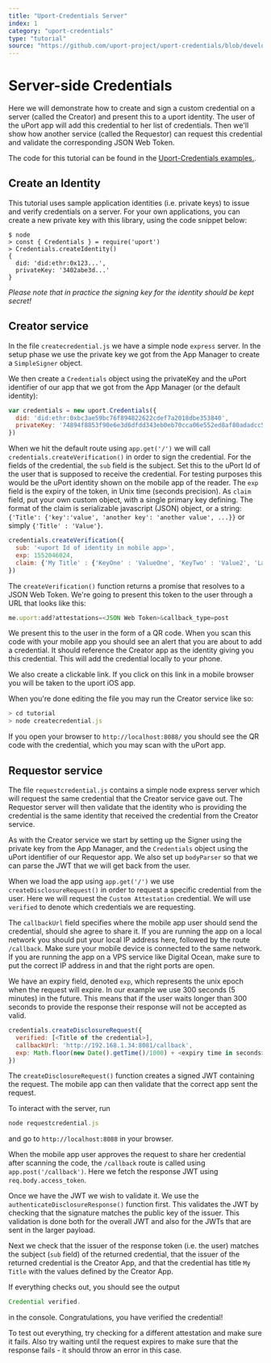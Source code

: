 ```yaml
---
title: "Uport-Credentials Server"
index: 1
category: "uport-credentials"
type: "tutorial"
source: "https://github.com/uport-project/uport-credentials/blob/develop/docs/guides/tutorial.md"
---
```


# Server-side Credentials

Here we will demonstrate how to create and sign a custom credential on a server (called the Creator) and present this to a uport identity. The user of the uPort app will add this credential to her list of credentials. Then we'll show how another service (called the Requestor) can request this credential and validate the corresponding JSON Web Token.

The code for this tutorial can be found in the [Uport-Credentials examples.](github.com/uport-project/uport-credentials/blob/develop/examples/).


## Create an Identity

This tutorial uses sample application identities (i.e. private keys) to issue and verify credentials on a server.  For your own applications, you can create a new private key with this library, using the code snippet below:
```
$ node
> const { Credentials } = require('uport')
> Credentials.createIdentity()
{
  did: 'did:ethr:0x123...',
  privateKey: '3402abe3d...'
}
```

*Please note that in practice the signing key for the identity should be kept secret!*

## Creator service

In the file `createcredential.js` we have a simple node `express` server. In the setup phase we use the private key we got from the App Manager to create a `SimpleSigner` object.

We then create a `Credentials` object using the privateKey and the uPort identifier of our app that we got from the App Manager (or the default identity):

```js
var credentials = new uport.Credentials({
  did: 'did:ethr:0xbc3ae59bc76f894822622cdef7a2018dbe353840',
  privateKey: '74894f8853f90e6e3d6dfdd343eb0eb70cca06e552ed8af80adadcc573b35da3'
})
```

When we hit the default route using `app.get('/')` we will call `credentials.createVerification()` in order to sign the credential. For the fields of the credential, the `sub` field is the subject. Set this to the uPort Id of the user that is supposed to receive the credential. For testing purposes this would be the uPort identity shown on the mobile app of the reader. The `exp` field is the expiry of the token, in Unix time (seconds precision). As `claim` field, put your own custom object, with a single primary key defining. The format of the claim is serializable javascript (JSON) object, or a string: `{'Title': {'key':'value', 'another key': 'another value', ...}}` or simply `{'Title' : 'Value'}`. 

```js
credentials.createVerification({
  sub: '<uport Id of identity in mobile app>',
  exp: 1552046024,
  claim: {'My Title' : {'KeyOne' : 'ValueOne', 'KeyTwo' : 'Value2', 'Last Key' : 'Last Value'}}
})
```

The `createVerification()` function returns a promise that resolves to a JSON Web Token. We're going to present this token to the user through a URL that looks like this:

```js
me.uport:add?attestations=<JSON Web Token>&callback_type=post
```

We present this to the user in the form of a QR code. When you scan this code with your mobile app you should see an alert that you are about to add a credential. It should reference the Creator app as the identity giving you this credential. This will add the credential locally to your phone.

We also create a clickable link. If you click on this link in a mobile browser you will be taken to the uport iOS app.

When you're done editing the file you may run the Creator service like so:

```js
> cd tutorial
> node createcredential.js
```

If you open your browser to `http://localhost:8088/` you should see the QR code with the credential, which you may scan with the uPort app.

## Requestor service

The file `requestcredential.js` contains a simple node express server which will request the same credential that the Creator service gave out. The Requestor server will then validate that the identity who is providing the credential is the same identity that received the credential from the Creator service.

As with the Creator service we start by setting up the Signer using the private key from the App Manager, and the `Credentials` object using the uPort identifier of our Requestor app. We also set up `bodyParser` so that we can parse the JWT that we will get back from the user.

When we load the app using `app.get('/')` we use `createDisclosureRequest()` in order to request a specific credential from the user. Here we will request the `Custom Attestation` credential. We will use `verified` to denote which credentials we are requesting.

The `callbackUrl` field specifies where the mobile app user should send the credential, should she agree to share it. If you are running the app on a local network you should put your local IP address here, followed by the route `/callback`. Make sure your mobile device is connected to the same network. If you are running the app on a VPS service like Digital Ocean, make sure to put the correct IP address in and that the right ports are open.

We have an expiry field, denoted `exp`, which represents the unix epoch when the request will expire. In our example we use 300 seconds (5 minutes) in the future. This means that if the user waits longer than 300 seconds to provide the response their response will not be accepted as valid.

```js
credentials.createDisclosureRequest({
  verified: [<Title of the credential>],
  callbackUrl: 'http://192.168.1.34:8081/callback',
  exp: Math.floor(new Date().getTime()/1000) + <expiry time in seconds>
})
```

The `createDisclosureRequest()` function creates a signed JWT containing the request. The mobile app can then validate that the correct app sent the request.

To interact with the server, run

```js
node requestcredential.js
```

and go to `http://localhost:8088` in your browser.

When the mobile app user approves the request to share her credential after scanning the code, the `/callback` route is called using `app.post('/callback')`. Here we fetch the response JWT using `req.body.access_token`.

Once we have the JWT we wish to validate it. We use the `authenticateDisclosureResponse()` function first. This validates the JWT by checking that the signature matches the public key of the issuer. This validation is done both for the overall JWT and also for the JWTs that are sent in the larger payload.

Next we check that the issuer of the response token (i.e. the user) matches the subject (`sub` field) of the returned credential, that the issuer of the returned credential is the Creator App, and that the credential has title `My Title` with the values defined by the Creator App.

If everything checks out, you should see the output

```js
Credential verified.
```

in the console. Congratulations, you have verified the credential!

To test out everything, try checking for a different attestation and make sure it fails. Also try waiting until the request expires to make sure that the response fails - it should throw an error in this case.
